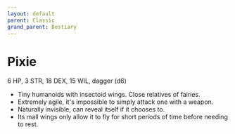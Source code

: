 ```yaml
---
layout: default
parent: Classic
grand_parent: Bestiary
---
```


# Pixie

6 HP, 3 STR, 18 DEX, 15 WIL, dagger (d6)

- Tiny humanoids with insectoid wings. Close relatives of fairies.
- Extremely agile, it's impossible to simply attack one with a weapon.
- Naturally invisible, can reveal itself if it chooses to.
- Its mall wings only allow it to fly for short periods of time before needing to rest.
